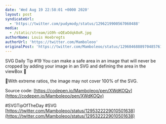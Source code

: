 ```yaml
---
date: 'Wed Aug 19 22:58:01 +0000 2020'
layout: post
syndicateUrl:
  - 'https://twitter.com/pudymody/status/1296219900567060488'
media:
  - /static/stream/iG9h-oQEaOdqk8oR.jpg
authorName: Louis Hoebregts
authorUrl: 'https://twitter.com/Mamboleoo'
originalPost: 'https://twitter.com/Mamboleoo/status/1296046888970485761'
---
```

SVG Daily Tip #19
You can make a safe area in an image that will never be cropped by adding your image in an SVG and defining the area in the viewBox 🐶

🚨With extreme ratios, the image may not cover 100% of the SVG.

Source code: [https://codepen.io/Mamboleoo/pen/XWdKOQv](https://codepen.io/Mamboleoo/pen/XWdKOQv)

#SVGTipOfTheDay #SVG [https://twitter.com/Mamboleoo/status/1295322229010501638](https://twitter.com/Mamboleoo/status/1295322229010501638) 